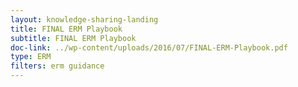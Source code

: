 ```yaml
---
layout: knowledge-sharing-landing
title: FINAL ERM Playbook
subtitle: FINAL ERM Playbook
doc-link: ../wp-content/uploads/2016/07/FINAL-ERM-Playbook.pdf
type: ERM
filters: erm guidance
---
```

<a href="{{ site.baseurl }}/wp-content/uploads/2016/07/FINAL-ERM-Playbook.pdf"></a>

